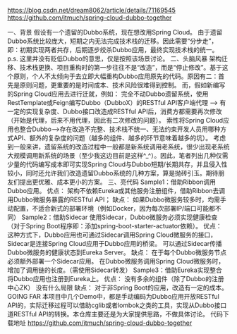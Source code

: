 https://blog.csdn.net/dream8062/article/details/71169545
https://github.com/itmuch/spring-cloud-dubbo-together

一、背景
假设有一个遗留的Dubbo系统，现在想改用Spring Cloud。
由于遗留Dubbo系统比较庞大，短期之内无法完成技术栈的迁移。因此需要“分步走”，即：初期实现两者共存，后期逐步绞杀Dubbo应用，最终实现技术栈的统一。
p.s. 这里并没有贬低Dubbo的意思，仅是按照该场景讨论。
二、头脑风暴
架构迁移、技术栈更换、项目重构时的第一步往往不是“改造”，而是“停止修改”。基于这个原则，个人不太倾向于去立即大幅重构Dubbo应用原先的代码。原因有二：首先是原则问题，更重要的是时间成本、技术风险很难得到控制。
而，假如新编写的Spring Cloud应用去进行迁就，例如：
完全不动Dubbo遗留系统，使用RestTemplate或Feign编写Dubbo（DubboX）的RESTful API客户端代理 —> 有一定的实现复杂度、Dubbo接口改造成RESTful API后，消费方都需要再次修改（开始是代理，后来不用代理，因此有二次修改的问题）。
索性将Spring Cloud应用也整合Dubbo—>存在改造不完整、技术栈不统一、无法约束开发人员用哪种方式API、额外的复杂度的问题（越多的组件、越多的环节意味着越多的坑）。
考虑到一般来讲，遗留系统的改造过程中一般都是新系统调用老系统，很少出现老系统大规模调用新系统的场景（至少我这边目前是这样^_^）。因此，笔者列出几种仅需少量的代码编写成本即可实现Spring Cloud与Dubbo短期/长期共存，并且侵入性较小，同时还允许我们改造遗留Dubbo系统的几种方案，算是抛砖引玉。期待朋友们提出更优雅、成本更小的方案。
三、亮代码
Sample1：借助Ribbon调用Dubbo应用。
优点：
架构不依赖Eureka或其他服务注册组件，借助Ribbon去调用Dubbo微服务暴露的RESTful API；
缺点：
如果Dubbo微服务较多时，均需手动配置，不适合新式的部署环境（例如Docker，因为每次部署IP/端口可能都不同）
Sample2：借助Sidecar
使用Sidecar，Dubbo微服务必须实现健康检查（对于Spring Boot程序即：添加spring-boot-starter-actuator依赖）。
优点：
这种方式下，Dubbo应用也可通过Sidecar调用Spring Cloud微服务的接口，Sidecar是连接Spring Cloud应用于Dubbo应用的桥梁。
可以通过Sidecar传播Dubbo微服务的健康状态到Eureka Server。
缺点：
在于每个Dubbo微服务节点必须额外部署一个Sidecar应用。
在Dubbo微服务调用Spring Cloud微服务时，增加了调用链的长度。（需使用Sidecar转发）
Sample3：借助Eureka实现整合
将Dubbo应用也注册到Eureka上。
优点：
没有多余的组件（除了Dubbo的注册中心ZK）
没有什么局限
缺点：
对于非Spring Boot的应用，改造有一定的成本。
GOING FAR
本项目中几个Demo中，都是手动编码为Dubbo应用开放RESTful API的，实际迁移过程可以借助cglib或者lombok之类的工具，实现从Dubbo接口道RESTful API的转换。本仓库主要还是为大家提供思路，不做具体讨论。
代码下载地址
https://github.com/itmuch/spring-cloud-dubbo-together